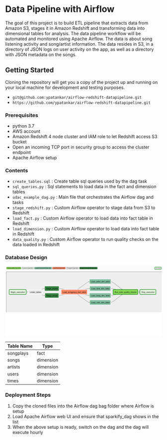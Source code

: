 # Data Pipeline with Airflow

The goal of this project is to build ETL pipeline that extracts data from Amazon S3, stages it in Amazon Redshift and transforming data into dimensional tables for analysis. The data pipeline workflow will be automated and monitored using Apache Airflow. The data is about song listening activity and song/artist information. The data resides in S3, in a directory of JSON logs on user activity on the app, as well as a directory with JSON metadata on the songs. 

## Getting Started

Cloning the repository will get you a copy of the project up and running on your local machine for development and testing purposes. 

- `git@github.com:ypatankar/airflow-redshift-datapipeline.git`
- `https://github.com/ypatankar/airflow-redshift-datapipeline.git`

### Prerequisites

* python 3.7
* AWS account
* Amazon Redshift 4 node cluster and IAM role to let Redshift access S3 bucket
* Open an incoming TCP port in security group to access the cluster endpoint
* Apache Airflow setup

### Contents

* `create_tables.sql` : Create table sql queries used by the dag task
* `sql_queries.py` : Sql statements to load data in the fact and dimension tables
* `udac_example_dag.py` : Main file that orchestrates the Airflow dag and tasks
* `stage_redshift.py` : Custom Airflow operator to stage data from S3 to Redshift
* `load_fact.py` : Custom Airflow operator to load data into fact table in Redshift
* `load_dimension.py` : Custom Airflow operator to load data into fact table in Redshift
* `data_quality.py` : Custom Airflow operator to run quality checks on the data loaded in Redshift

### Database Design
![alt text](https://github.com/ypatankar/airflow-redshift-datapipeline/blob/master/airflowdag.png)

Table Name | Type
--- | ---
songplays | fact
songs | dimension
artists | dimension
users | dimension
times | dimension

### Deployment Steps
1. Copy the cloned files into the Airflow dag bag folder where Airflow is setup
3. Load Apache Airflow web UI and ensure that sparkify_dag shows in the list
4. When the above setup is ready, switch on the dag and the dag will execute hourly

